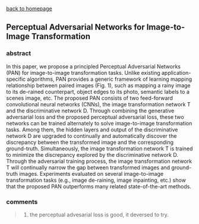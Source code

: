 
[back to homepage](https://viridyu.github.io/)

## Perceptual Adversarial Networks for Image-to-Image Transformation

### abstract

In this paper, we propose a principled Perceptual Adversarial Networks (PAN) for image-to-image transformation tasks. Unlike existing application-specific algorithms, PAN provides a generic framework of learning mapping relationship between paired images (Fig. 1), such as mapping a rainy image to its de-rained counterpart, object edges to its photo, semantic labels to a scenes image, etc. The proposed PAN consists of two feed-forward convolutional neural networks (CNNs), the image transformation network T and the discriminative network D. Through combining the generative adversarial loss and the proposed perceptual adversarial loss, these two networks can be trained alternately to solve image-to-image transformation tasks. Among them, the hidden layers and output of the discriminative network D are upgraded to continually and automatically discover the discrepancy between the transformed image and the corresponding ground-truth. Simultaneously, the image transformation network T is trained to minimize the discrepancy explored by the discriminative network D. Through the adversarial training process, the image transformation network T will continually narrow the gap between transformed images and ground-truth images. Experiments evaluated on several image-to-image transformation tasks (e.g., image de-raining, image inpainting, etc.) show that the proposed PAN outperforms many related state-of-the-art methods.

### comments
> 1. the perceptual advesarial loss is good, it deversed to try.
